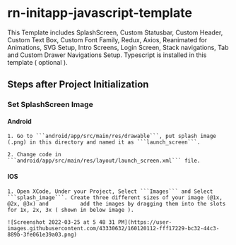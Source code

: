 # rn-initapp-javascript-template
This Template includes SplashScreen, Custom Statusbar, Custom Header, Custom Text Box, Custom Font Family,  Redux, Axios, Reanimated for Animations, SVG Setup, Intro Screens, Login Screen, Stack navigations, Tab and Custom Drawer Navigations Setup. Typescript is installed in this template ( optional ).

## Steps after Project Initialization
  ### Set SplashScreen Image
  #### Android
  
    1. Go to ```android/app/src/main/res/drawable```, put splash image (.png) in this directory and named it as ```launch_screen```.
  
    2. Change code in ```android/app/src/main/res/layout/launch_screen.xml``` file.
    
  #### IOS
  
    1. Open XCode, Under your Project, Select ```Images``` and Select ```splash_image```. Create three different sizes of your image (@1x, @2x, @3x) and          add the images by dragging them into the slots for 1x, 2x, 3x ( shown in below image ).
    
    ![Screenshot 2022-03-25 at 5 48 31 PM](https://user-images.githubusercontent.com/43330632/160120112-fff17229-bc32-44c3-889b-3fe061e39a03.png)
 
  


